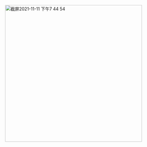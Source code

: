 <img width="448" alt="截屏2021-11-11 下午7 44 54" src="https://user-images.githubusercontent.com/90584228/141292585-bb6b98c2-156f-4ae7-a383-1526c6713925.png">
